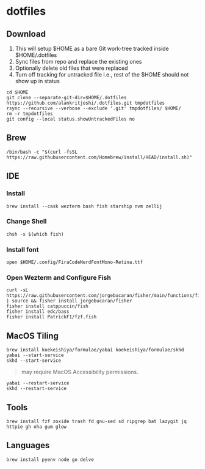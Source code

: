 # dotfiles

## Download

1. This will setup $HOME as a bare Git work-tree tracked inside $HOME/.dotfiles
2. Sync files from repo and replace the existing ones
3. Optionally delete old files that were replaced
4. Turn off tracking for untracked file i.e., rest of the $HOME should not show up in status

```
cd $HOME
git clone --separate-git-dir=$HOME/.dotfiles https://github.com/alankritjoshi/.dotfiles.git tmpdotfiles
rsync --recursive --verbose --exclude '.git' tmpdotfiles/ $HOME/
rm -r tmpdotfiles
git config --local status.showUntrackedFiles no
```

## Brew

```
/bin/bash -c "$(curl -fsSL https://raw.githubusercontent.com/Homebrew/install/HEAD/install.sh)"
```

## IDE

### Install

```
brew install --cask wezterm bash fish starship nvm zellij
```

### Change Shell

```
chsh -s $(which fish)
```

### Install font

```
open $HOME/.config/FiraCodeNerdFontMono-Retina.ttf
```

### Open Wezterm and Configure Fish

```
curl -sL https://raw.githubusercontent.com/jorgebucaran/fisher/main/functions/fisher.fish | source && fisher install jorgebucaran/fisher
fisher install catppuccin/fish
fisher install edc/bass
fisher install PatrickF1/fzf.fish
```

## MacOS Tiling

```
brew install koekeishiya/formulae/yabai koekeishiya/formulae/skhd
yabai --start-service
skhd --start-service
```

> may require MacOS Accessibility permissions.

```
yabai --restart-service
skhd --restart-service
```

## Tools

```
brew install fzf zoxide trash fd gnu-sed sd ripgrep bat lazygit jq httpie gh oha gum glow
```

## Languages

```
brew install pyenv node go delve
```
